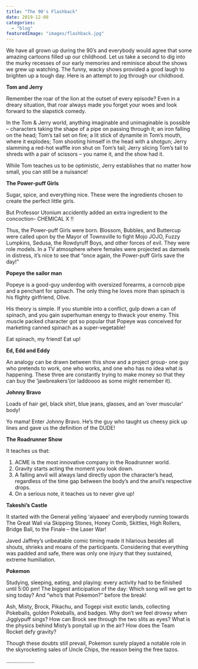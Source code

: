 ```yaml
---
title: "The 90's Flashback"
date: 2019-12-08
categories:
  - "blog"
featuredImage: "images/flashback.jpg"
---
```


We have all grown up during the 90’s and everybody would agree that some amazing cartoons filled up our childhood. Let us take a second to dig into the murky recesses of our early memories and reminisce about the shows we grew up watching. The funny, wacky shows provided a good laugh to brighten up a tough day. Here is an attempt to jog through our childhood.

**Tom and Jerry**

Remember the roar of the lion at the outset of every episode? Even in a dreary situation, that roar always made you forget your woes and look forward to the slapstick comedy.

In the Tom & Jerry world, anything imaginable and unimaginable is possible – characters taking the shape of a pipe on passing through it; an iron falling on the head; Tom’s tail set on fire; a lit stick of dynamite in Tom’s mouth, where it explodes; Tom shooting himself in the head with a shotgun; Jerry slamming a red-hot waffle iron shut on Tom’s tail; Jerry slicing Tom’s tail to shreds with a pair of scissors – you name it, and the show had it.

While Tom teaches us to be optimistic, Jerry establishes that no matter how small, you can still be a nuisance!

**The Power-puff Girls**

Sugar, spice, and everything nice. These were the ingredients chosen to create the perfect little girls.

But Professor Utonium accidently added an extra ingredient to the concoction- CHEMICAL X !!

Thus, the Power-puff Girls were born. Blossom, Bubbles, and Buttercup were called upon by the Mayor of Townsville to fight Mojo JOJO, Fuzzy Lumpkins, Sedusa, the Rowdyruff Boys, and other forces of evil. They were role models. In a TV atmosphere where females were projected as damsels in distress, it’s nice to see that “once again, the Power-puff Girls save the day!”

**Popeye the sailor man**

Popeye is a good-guy underdog with oversized forearms, a corncob pipe and a penchant for spinach. The only thing he loves more than spinach is his flighty girlfriend, Olive.

His theory is simple. If you stumble into a conflict, gulp down a can of spinach, and you gain superhuman energy to thwack your enemy. This muscle packed character got so popular that Popeye was conceived for marketing canned spinach as a super-vegetable!

Eat spinach, my friend! Eat up!

**Ed, Edd and Eddy**

An analogy can be drawn between this show and a project group- one guy who pretends to work, one who works, and one who has no idea what is happening. These three are constantly trying to make money so that they can buy the ‘jawbreakers’(or laddoooo as some might remember it).

**Johnny Bravo**

Loads of hair gel, black shirt, blue jeans, glasses, and an ‘over muscular’ body!

Yo mama! Enter Johnny Bravo. He’s the guy who taught us cheesy pick up lines and gave us the definition of the DUDE!

**The Roadrunner Show**

It teaches us that:

1. ACME is the most innovative company in the Roadrunner world.
2. Gravity starts acting the moment you look down.
3. A falling anvil will always land directly upon the character’s head, regardless of the time gap between the body’s and the anvil’s respective drops.
4. On a serious note, it teaches us to never give up!

**Takeshi’s Castle**

It started with the General yelling ‘aiyaaee’ and everybody running towards The Great Wall via Skipping Stones, Honey Comb, Skittles, High Rollers, Bridge Ball, to the Finale – the Laser War!

Javed Jaffrey’s unbeatable comic timing made it hilarious besides all shouts, shrieks and moans of the participants. Considering that everything was padded and safe, there was only one injury that they sustained, extreme humiliation.

**Pokemon**

Studying, sleeping, eating, and playing: every activity had to be finished until 5:00 pm! The biggest anticipation of the day: Which song will we get to sing today? And “who’s that Pokemon?” before the break!

Ash, Misty, Brock, Pikachu, and Togepi visit exotic lands, collecting Pokeballs, golden Pokeballs, and badges. Why don’t we feel drowsy when Jigglypuff sings? How can Brock see through the two slits as eyes? What is the physics behind Misty’s ponytail up in the air? How does the Team Rocket defy gravity?

Though these doubts still prevail, Pokemon surely played a notable role in the skyrocketing sales of Uncle Chips, the reason being the free tazos.

...................
